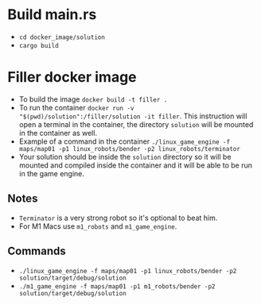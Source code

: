 # Build main.rs 
- `cd docker_image/solution`
- `cargo build`

# Filler docker image
- To build the image `docker build -t filler .`
- To run the container `docker run -v "$(pwd)/solution":/filler/solution -it filler`. This instruction will open a terminal in the container, the directory `solution` will be mounted in the container as well.
- Example of a command in the container `./linux_game_engine -f maps/map01 -p1 linux_robots/bender -p2 linux_robots/terminator`
- Your solution should be inside the `solution` directory so it will be mounted and compiled inside the container and it will be able to be run in the game engine.

## Notes

- `Terminator` is a very strong robot so it's optional to beat him.
- For M1 Macs use `m1_robots` and `m1_game_engine`.

## Commands
- `./linux_game_engine -f maps/map01 -p1 linux_robots/bender -p2 solution/target/debug/solution`
- `./m1_game_engine -f maps/map01 -p1 m1_robots/bender -p2 solution/target/debug/solution`